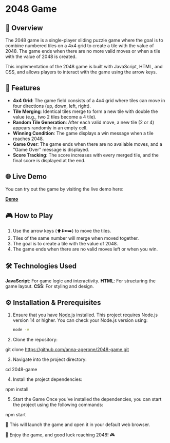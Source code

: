 # 2048 Game

## 🧩 Overview
The 2048 game is a single-player sliding puzzle game where the goal is to combine numbered tiles on a 4x4 grid to create a tile with the value of 2048. The game ends when there are no more valid moves or when a tile with the value of 2048 is created.

This implementation of the 2048 game is built with JavaScript, HTML, and CSS, and allows players to interact with the game using the arrow keys.

## 🔑 Features

- **4x4 Grid**: The game field consists of a 4x4 grid where tiles can move in four directions (up, down, left, right).
- **Tile Merging**: Identical tiles merge to form a new tile with double the value (e.g., two 2 tiles become a 4 tile).
- **Random Tile Generation**: After each valid move, a new tile (2 or 4) appears randomly in an empty cell.
- **Winning Condition**: The game displays a win message when a tile reaches 2048.
- **Game Over**: The game ends when there are no available moves, and a "Game Over" message is displayed.
- **Score Tracking**: The score increases with every merged tile, and the final score is displayed at the end.

## 🌐 Live Demo

You can try out the game by visiting the live demo here:

[**Demo**](https://anna-agerone.github.io/2048-game/)

## 🎮 How to Play

1. Use the arrow keys (⬆️⬇️⬅️➡️) to move the tiles.
2. Tiles of the same number will merge when moved together.
3. The goal is to create a tile with the value of 2048.
4. The game ends when there are no valid moves left or when you win.

## 🛠️ Technologies Used

**JavaScript**: For game logic and interactivity.
**HTML**: For structuring the game layout.
**CSS**: For styling and design.

## ⚙️ Installation & Prerequisites

1. Ensure that you have [Node.js](https://nodejs.org/) installed. This project requires Node.js version 14 or higher. You can check your Node.js version using:
   ```bash
   node -v

2. Clone the repository:

git clone https://github.com/anna-agerone/2048-game.git

3. Navigate into the project directory:

cd 2048-game

4. Install the project dependencies:

npm install

5. Start the Game
Once you've installed the dependencies, you can start the project using the following commands:

npm start

🚀 This will launch the game and open it in your default web browser.

🎉 Enjoy the game, and good luck reaching 2048! 🎮



